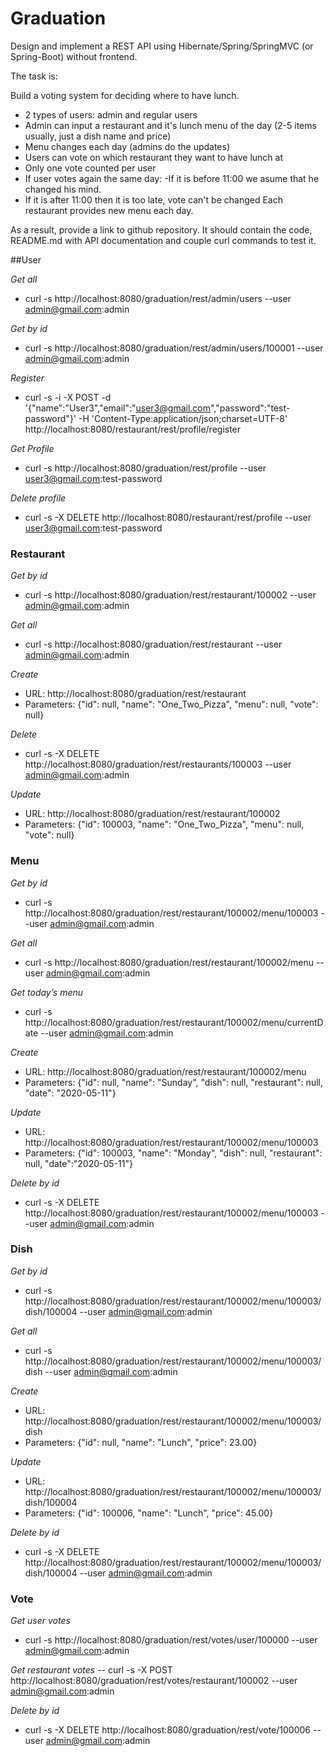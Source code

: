 # Graduation
Design and implement a REST API using Hibernate/Spring/SpringMVC (or Spring-Boot) without frontend.

The task is:

Build a voting system for deciding where to have lunch.

 - 2 types of users: admin and regular users
 - Admin can input a restaurant and it's lunch menu of the day (2-5 items usually, just a dish name and price)
 - Menu changes each day (admins do the updates)
 - Users can vote on which restaurant they want to have lunch at
 - Only one vote counted per user
 - If user votes again the same day:
 -If it is before 11:00 we asume that he changed his mind.
 - If it is after 11:00 then it is too late, vote can't be changed
Each restaurant provides new menu each day.

As a result, provide a link to github repository. It should contain the code, README.md with API documentation and couple curl commands to test it.

##User

*Get all*
 - curl -s http://localhost:8080/graduation/rest/admin/users --user admin@gmail.com:admin
 
*Get by id*
 - curl -s http://localhost:8080/graduation/rest/admin/users/100001 --user admin@gmail.com:admin
 
*Register*
  - curl -s -i -X POST -d '{"name":"User3","email":"user3@gmail.com","password":"test-password"}' -H 'Content-Type:application/json;charset=UTF-8' http://localhost:8080/restaurant/rest/profile/register

*Get Profile*
 - curl -s http://localhost:8080/graduation/rest/profile --user user3@gmail.com:test-password

*Delete profile*  	
 - curl -s -X DELETE http://localhost:8080/restaurant/rest/profile --user user3@gmail.com:test-password
 
### Restaurant
*Get by id*
- curl -s http://localhost:8080/graduation/rest/restaurant/100002 --user admin@gmail.com:admin
 
*Get all*
 - curl -s http://localhost:8080/graduation/rest/restaurant --user admin@gmail.com:admin
  
*Create*	
 - URL: http://localhost:8080/graduation/rest/restaurant
 - Parameters: {"id": null, "name": "One_Two_Pizza", "menu": null, "vote": null}
 
*Delete*
 - curl -s -X DELETE http://localhost:8080/graduation/rest/restaurants/100003 --user admin@gmail.com:admin
 
*Update*
 - URL: http://localhost:8080/graduation/rest/restaurant/100002
 - Parameters: {"id": 100003, "name": "One_Two_Pizza", "menu": null, "vote": null}

### Menu
*Get by id* 
- curl -s http://localhost:8080/graduation/rest/restaurant/100002/menu/100003 --user admin@gmail.com:admin

*Get all*
- curl -s http://localhost:8080/graduation/rest/restaurant/100002/menu --user admin@gmail.com:admin

*Get today’s menu*
- curl -s http://localhost:8080/graduation/rest/restaurant/100002/menu/currentDate --user admin@gmail.com:admin

*Create* 	
- URL: http://localhost:8080/graduation/rest/restaurant/100002/menu
- Parameters: {"id": null, "name": "Sunday", "dish": null, "restaurant": null, "date": "2020-05-11"}

*Update* 	
- URL: http://localhost:8080/graduation/rest/restaurant/100002/menu/100003
- Parameters: {"id": 100003, "name": "Monday", "dish": null, "restaurant": null, "date":"2020-05-11"}

*Delete by id*
- curl -s -X DELETE http://localhost:8080/graduation/rest/restaurant/100002/menu/100003 --user admin@gmail.com:admin

### Dish
*Get by id*
 - curl -s http://localhost:8080/graduation/rest/restaurant/100002/menu/100003/dish/100004 --user admin@gmail.com:admin

*Get all*
- curl -s http://localhost:8080/graduation/rest/restaurant/100002/menu/100003/dish --user admin@gmail.com:admin

*Create*	
- URL: http://localhost:8080/graduation/rest/restaurant/100002/menu/100003/dish
- Parameters: {"id": null, "name": "Lunch", "price": 23.00}

*Update* 	
- URL: http://localhost:8080/graduation/rest/restaurant/100002/menu/100003/dish/100004
- Parameters: {"id": 100006, "name": "Lunch", "price": 45.00}

*Delete by id*
- curl -s -X DELETE http://localhost:8080/graduation/rest/restaurant/100002/menu/100003/dish/100004 --user admin@gmail.com:admin

### Vote
*Get user votes*
- curl -s http://localhost:8080/graduation/rest/votes/user/100000 --user admin@gmail.com:admin

*Get restaurant votes*
-- curl -s -X POST http://localhost:8080/graduation/rest/votes/restaurant/100002 --user admin@gmail.com:admin

*Delete by id*
- curl -s -X DELETE http://localhost:8080/graduation/rest/vote/100006 --user admin@gmail.com:admin
